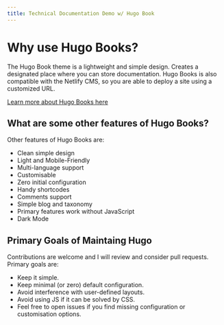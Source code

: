 ```yaml
---
title: Technical Documentation Demo w/ Hugo Book
---
```


# Why use Hugo Books?

The Hugo Book theme is a lightweight and simple design. Creates a designated place where you can store documentation. Hugo Books is also compatible with the Netlify CMS, so you are able to deploy a site using a customized URL.

[Learn more about Hugo Books here](https://github.com/alex-shpak/hugo-book)

## What are some other features of Hugo Books?

Other features of Hugo Books are:

- Clean simple design
- Light and Mobile-Friendly
- Multi-language support
- Customisable
- Zero initial configuration
- Handy shortcodes
- Comments support
- Simple blog and taxonomy
- Primary features work without JavaScript
- Dark Mode

## Primary Goals of Maintaing Hugo

Contributions are welcome and I will review and consider pull requests.
Primary goals are:

- Keep it simple.
- Keep minimal (or zero) default configuration.
- Avoid interference with user-defined layouts.
- Avoid using JS if it can be solved by CSS.
- Feel free to open issues if you find missing configuration or customisation options.
